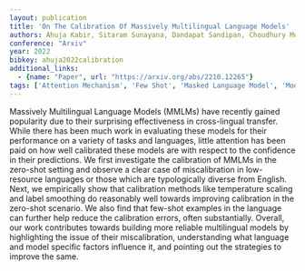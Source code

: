 ```yaml
---
layout: publication
title: 'On The Calibration Of Massively Multilingual Language Models'
authors: Ahuja Kabir, Sitaram Sunayana, Dandapat Sandipan, Choudhury Monojit
conference: "Arxiv"
year: 2022
bibkey: ahuja2022calibration
additional_links:
  - {name: "Paper", url: "https://arxiv.org/abs/2210.12265"}
tags: ['Attention Mechanism', 'Few Shot', 'Masked Language Model', 'Model Architecture', 'Uncategorized']
---
```

Massively Multilingual Language Models (MMLMs) have recently gained popularity due to their surprising effectiveness in cross-lingual transfer. While there has been much work in evaluating these models for their performance on a variety of tasks and languages, little attention has been paid on how well calibrated these models are with respect to the confidence in their predictions. We first investigate the calibration of MMLMs in the zero-shot setting and observe a clear case of miscalibration in low-resource languages or those which are typologically diverse from English. Next, we empirically show that calibration methods like temperature scaling and label smoothing do reasonably well towards improving calibration in the zero-shot scenario. We also find that few-shot examples in the language can further help reduce the calibration errors, often substantially. Overall, our work contributes towards building more reliable multilingual models by highlighting the issue of their miscalibration, understanding what language and model specific factors influence it, and pointing out the strategies to improve the same.
